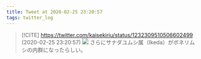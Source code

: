 ```yaml
---
title: Tweet at 2020-02-25 23:20:57
tags: twitter_log
---
```


> [!CITE] https://twitter.com/kaisekiriu/status/1232309510506602499 (2020-02-25 23:20:57)
> ![](https://twitter.com/kaisekiriu/status/1232309510506602499)
> さらにサナダユムシ属（Ikeda）がボネリムシの内群になったらしい。
